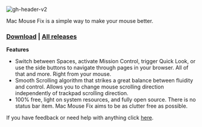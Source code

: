 ![gh-header-v2](https://user-images.githubusercontent.com/40808343/112161606-9814af80-8beb-11eb-9d2e-3105b4486bab.png)

<!-- # Mac Mouse Fix -->

Mac Mouse Fix is a simple way to make your mouse better.

### [Download](https://noah-nuebling.github.io/mac-mouse-fix-website) | [All releases](https://github.com/noah-nuebling/mac-mouse-fix/releases)

__Features__
* Switch between Spaces, activate Mission Control, trigger Quick Look, or use the side buttons to navigate through pages in your browser. All of that and more. Right from your mouse.
* Smooth Scrolling algorithm that strikes a great balance between fluidity and control. Allows you to change mouse scrolling direction independently of trackpad scrolling direction.
* 100% free, light on system resources, and fully open source. There is no status bar item. Mac Mouse Fix aims to be as clutter free as possible.



If you have feedback or need help with anything click [here](https://github.com/noah-nuebling/mac-mouse-fix/issues/new/choose).
